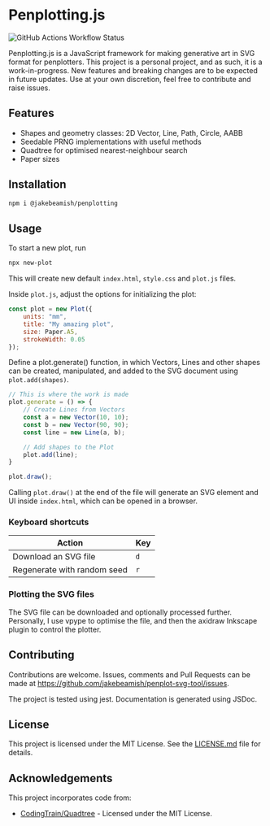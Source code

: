 # Penplotting.js

![GitHub Actions Workflow Status](https://img.shields.io/github/actions/workflow/status/jakebeamish/Penplotting.js/node.js.yml?style=flat&label=tests)

Penplotting.js is a JavaScript framework for making generative art in SVG format for penplotters.
This project is a personal project, and as such, it is a work-in-progress. New 
features and breaking changes are to be expected in future updates. Use at your
own discretion, feel free to contribute and raise issues.

## Features

- Shapes and geometry classes: 2D Vector, Line, Path, Circle, AABB
- Seedable PRNG implementations with useful methods
- Quadtree for optimised nearest-neighbour search
- Paper sizes

## Installation

```sh
npm i @jakebeamish/penplotting
```

## Usage

To start a new plot, run
```sh
npx new-plot
```
This will create new default `index.html`, `style.css` and `plot.js` files.

Inside `plot.js`, adjust the options for initializing the plot:

```js
const plot = new Plot({
    units: "mm",
    title: "My amazing plot",
    size: Paper.A5,
    strokeWidth: 0.05
});
```

Define a plot.generate() function, in which Vectors, Lines and other shapes can be created, manipulated, and added to the SVG document using `plot.add(shapes)`.

```js
// This is where the work is made
plot.generate = () => {
    // Create Lines from Vectors
    const a = new Vector(10, 10);
    const b = new Vector(90, 90);
    const line = new Line(a, b);

    // Add shapes to the Plot
    plot.add(line);
}

plot.draw();
```

Calling `plot.draw()` at the end of the file will generate an SVG element and
UI inside `index.html`, which can be opened in a browser.

### Keyboard shortcuts
| Action | Key |
|-|-|
|Download an SVG file|`d`|
|Regenerate with random seed|`r`|

### Plotting the SVG files

The SVG file can be downloaded and optionally processed further.
Personally, I use vpype to optimise the file, and then the axidraw Inkscape plugin to control the plotter.

## Contributing

Contributions are welcome. Issues, comments and Pull Requests can be made at 
https://github.com/jakebeamish/penplot-svg-tool/issues.

The project is tested using jest. Documentation is generated using JSDoc.

## License
This project is licensed under the MIT License. See the [LICENSE.md](https://github.com/jakebeamish/Penplotting.js/blob/main/LICENSE.md) file for
details.

## Acknowledgements
This project incorporates code from:
- [CodingTrain/Quadtree](https://github.com/CodingTrain/Quadtree) - Licensed under the MIT License.

